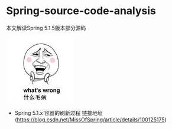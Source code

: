 # Spring-source-code-analysis
本文解读Spring 5.1.5版本部分源码


![image](https://github.com/yanglin1501804006/Spring-source-code-analysis/blob/master/images/20190724.png)



* Spring 5.1.x 容器的刷新过程 
链接地址(https://blog.csdn.net/MissOfSpring/article/details/100125175)
